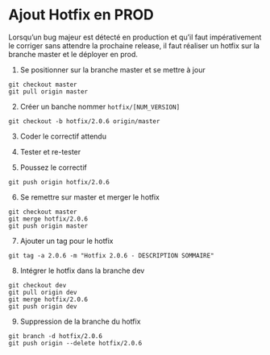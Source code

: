 # Ajout Hotfix en PROD

Lorsqu’un bug majeur est détecté en production et qu’il faut impérativement le corriger sans attendre la prochaine release, il faut réaliser un hotfix sur la branche master et le déployer en prod.

1. Se positionner sur la branche master et se mettre à jour

```
git checkout master
git pull origin master
```

2. Créer un banche nommer `hotfix/[NUM_VERSION]`
```
git checkout -b hotfix/2.0.6 origin/master
```

3. Coder le correctif attendu

4. Tester et re-tester

5. Poussez le correctif
```
git push origin hotfix/2.0.6
```

6. Se remettre sur master et merger le hotfix
```
git checkout master
git merge hotfix/2.0.6
git push origin master
```

7. Ajouter un tag pour le hotfix
```
git tag -a 2.0.6 -m "Hotfix 2.0.6 - DESCRIPTION SOMMAIRE"
```

8. Intégrer le hotfix dans la branche dev
```
git checkout dev
git pull origin dev
git merge hotfix/2.0.6
git push origin dev
```

9. Suppression de la branche du hotfix
```
git branch -d hotfix/2.0.6
git push origin --delete hotfix/2.0.6
```
